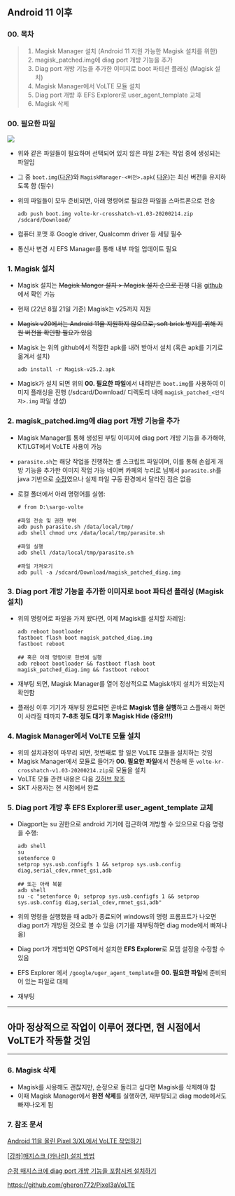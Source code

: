 ## **Android 11** 이후

### 00. 목차

> 1. Magisk Manager 설치 (Android 11 지원 가능한 Magisk 설치를 위한)
> 2. magisk_patched.img에 diag port 개방 기능을 추가
> 3. Diag port 개방 기능을 추가한 이미지로 boot 파티션 플래싱 (Magisk 설치)
> 4. Magisk Manager에서 VoLTE 모듈 설치
> 5. Diag port 개방 후 EFS Explorer로 user_agent_template 교체
> 6. Magisk 삭제

### 00. 필요한 파일

![](Files(2020-dec).PNG)

- 위와 같은 파일들이 필요하며 선택되어 있지 않은 파일 2개는 작업 중에 생성되는 파일임

- 그 중 `boot.img`([다운](https://developers.google.com/android/images#sargo))와 `MagiskManager-<버전>.apk`( [다운](https://github.com/topjohnwu/Magisk))는 최신 버전을 유지하도록 함 (필수)

- 위의 파일들이 모두 준비되면, 아래 명령어로 필요한 파일을 스마트폰으로 전송

  ```shell
  adb push boot.img volte-kr-crosshatch-v1.03-20200214.zip /sdcard/Download/
  ```
  
- 컴퓨터 포맷 후 Google driver, Qualcomm driver 등 세팅 필수

- 통신사 변경 시 EFS Manager를 통해 내부 파일 업데이트 필요

### 1. Magisk 설치

- Magisk 설치는 ~~Magisk Manger 설치 > Magisk 설치 순으로 진행~~ 다음 [github](https://github.com/topjohnwu/Magisk)에서 확인 가능

- 현재 (22년 8월 21일 기준) Magisk는 v25까지 지원

- ~~Magisk v20에서는 Android 11을 지원하지 않으므로, soft brick 방지를 위해 지원 버전을 확인할 필요가 있음~~

- Magisk 는 위의 github에서 적절한 apk를 내려 받아서 설치 (혹은 apk를 기기로 옮겨서 설치)

  ```shell
  adb install -r Magisk-v25.2.apk
  ```

- Magisk가 설치 되면 위의 **00. 필요한 파일**에서 내려받은  `boot.img`를 사용하여 이미지 플래싱을 진행
  (/sdcard/Download/ 디렉토리 내에 `magisk_patched_<인식자>.img` 파일 생성)

### 2. magisk_patched.img에 diag port 개방 기능을 추가

- Magisk Manager를 통해 생성된 부팅 이미지에 diag port 개방 기능을 추가해야, KT/LGT에서 VoLTE 사용이 가능

- `parasite.sh`는 해당 작업을 진행하는 셸 스크립트 파일이며, 이를 통해 손쉽게 개방 기능을 추가한 이미지 작업 가능
  네이버 카페의 누리로 님께서 `parasite.sh`를 java 기반으로 [수정](https://cafe.naver.com/grnf])였으나 실제 파일 구동 환경에서 달라진 점은 없음

- 로컬 폴더에서 아래 명령어를 실행:

  ```shell
  # from D:\sargo-volte
  
  #파일 전송 및 권한 부여
  adb push parasite.sh /data/local/tmp/
  adb shell chmod u+x /data/local/tmp/parasite.sh
  
  #파일 실행
  adb shell /data/local/tmp/parasite.sh
  
  #파일 가져오기
  adb pull -a /sdcard/Download/magisk_patched_diag.img
  ```

### 3. Diag port 개방 기능을 추가한 이미지로 boot 파티션 플래싱 (Magisk 설치)

- 위의 명령어로 파일을 가져 왔다면, 이제 Magisk를 설치할 차례임:

  ```shell
  adb reboot bootloader
  fastboot flash boot magisk_patched_diag.img
  fastboot reboot
  
  ## 혹은 아래 명령어로 한번에 실행
  adb reboot bootloader && fastboot flash boot magisk_patched_diag.img && fastboot reboot
  ```

- 재부팅 되면, Magisk Manager를 열어 정상적으로 Magisk까지 설치가 되었는지 확인함

- 플래싱 이후 기기가 재부팅 완료되면 곧바로 **Magisk 앱을 실행**하고 스플래시 화면이 사라질 때까지 **7-8초 정도 대기 후 Magisk Hide (중요!!!)**

### 4. Magisk Manager에서 VoLTE 모듈 설치

- 위의 설치과정이 마무리 되면, 첫번째로 할 일은 VoLTE 모듈을 설치하는 것임
- Magisk Manager에서 모듈로 들어가 **00. 필요한 파일**에서 전송해 둔 `volte-kr-crosshatch-v1.03-20200214.zip`로 모듈을 설치
- VoLTE 모듈 관련 내용은 다음 [깃허브 참조](https://github.com/gheron772/Pixel3aVoLTE)
- SKT 사용자는 현 시점에서 완료

### 5. Diag port 개방 후 EFS Explorer로 user_agent_template 교체

- Diagport는 su 권한으로 android 기기에 접근하여 개방할 수 있으므로 다음 명령을 수행:

  ```shell
  adb shell
  su
  setenforce 0
  setprop sys.usb.configfs 1 && setprop sys.usb.config diag,serial_cdev,rmnet_gsi,adb
  
  ## 또는 아래 복붙
  adb shell
  su -c "setenforce 0; setprop sys.usb.configfs 1 && setprop sys.usb.config diag,serial_cdev,rmnet_gsi,adb"
  ```

- 위의 명령을 실행했을 때 adb가 종료되어 windows의 명령 프롬프트가 나오면 diag port가 개방된 것으로 볼 수 있음 (기기를 재부팅하면 diag mode에서 빠져나옴)

- Diag port가 개방되면 QPST에서 설치한 **EFS Explorer**로 모뎀 설정을 수정할 수 있음

- EFS Explorer 에서 `/google/uger_agent_template`을 **00. 필요한 파일**에 준비되어 있는 파일로 대체

- 재부팅

___

## 아마 정상적으로 작업이 이루어 졌다면, 현 시점에서 VoLTE가 작동할 것임

___

### 6. Magisk 삭제

- Magisk를 사용해도 괜찮지만, 순정으로 돌리고 싶다면 Magisk를 삭제해야 함
- 이때 Magisk Manager에서 **완전 삭제**를 실행하면, 재부팅되고 diag mode에서도 빠져나오게 됨





### 7. 참조 문서

[Android 11을 올린 Pixel 3/XL에서 VoLTE 작업하기](https://cafe.naver.com/grnf/332847)

[[강좌\]매지스크 (카나리) 설치 방법](https://cafe.naver.com/grnf/332795)

[순정 매지스크에 diag port 개방 기능을 포함시켜 설치하기](https://cafe.naver.com/grnf/328846)

https://github.com/gheron772/Pixel3aVoLTE




